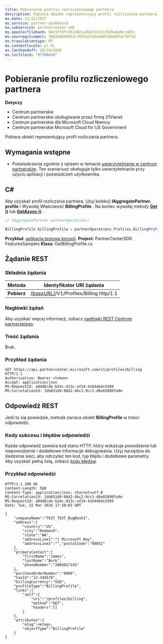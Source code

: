 ```yaml
---
title: Pobieranie profilu rozliczeniowego partnera
description: Pobiera obiekt reprezentujący profil rozliczania partnera.
ms.date: 12/15/2017
ms.service: partner-dashboard
ms.subservice: partnercenter-sdk
ms.openlocfilehash: 94c5ff8fc351282ca3b4721511f02ba6a0cc403c
ms.sourcegitcommit: 30d1b9d48453c7697a2f42ee09138e507dcf9f2d
ms.translationtype: MT
ms.contentlocale: pl-PL
ms.lasthandoff: 10/19/2020
ms.locfileid: "97768434"
---
```

# <a name="get-partner-billing-profile"></a>Pobieranie profilu rozliczeniowego partnera

**Dotyczy**

- Centrum partnerskie
- Centrum partnerskie obsługiwane przez firmę 21Vianet
- Centrum partnerskie dla Microsoft Cloud Niemcy
- Centrum partnerskie Microsoft Cloud for US Government

Pobiera obiekt reprezentujący profil rozliczania partnera.

## <a name="prerequisites"></a>Wymagania wstępne

- Poświadczenia zgodnie z opisem w temacie [uwierzytelnianie w centrum partnerskim](partner-center-authentication.md). Ten scenariusz obsługuje tylko uwierzytelnianie przy użyciu aplikacji i poświadczeń użytkownika.

## <a name="c"></a>C\#

Aby uzyskać profil rozliczania partnera, Użyj kolekcji **IAggregatePartner. profile** i Wywołaj Właściwość **BillingProfile** . Na koniec wywołaj metody [**Get ()**](/dotnet/api/microsoft.store.partnercenter.profiles.ibillingprofile.get) lub [**GetAsync ()**](/dotnet/api/microsoft.store.partnercenter.profiles.ibillingprofile.getasync) .

``` csharp
// IAggregatePartner partnerOperations;

BillingProfile billingProfile = partnerOperations.Profiles.BillingProfile.Get();
```

**Przykład**: [aplikacja testowa konsoli](console-test-app.md). **Project**: PartnerCenterSDK. FeaturesSamples **Klasa**: GetBillingProfile.cs

## <a name="rest-request"></a>Żądanie REST

### <a name="request-syntax"></a>Składnia żądania

| Metoda  | Identyfikator URI żądania                                                              |
|---------|--------------------------------------------------------------------------|
| **Pobierz** | [*{baseURL}*](partner-center-rest-urls.md)/V1/Profiles/Billing http/1.1 |

### <a name="request-headers"></a>Nagłówki żądań

Aby uzyskać więcej informacji, zobacz [nagłówki REST Centrum partnerskiego](headers.md).

### <a name="request-body"></a>Treść żądania

Brak.

### <a name="request-example"></a>Przykład żądania

```http
GET https://api.partnercenter.microsoft.com/v1/profiles/billing HTTP/1.1
Authorization: Bearer <token>
Accept: application/json
MS-RequestId: a0dd6cde-b24c-413c-af24-416446dc5599
MS-CorrelationId: 1bb03149-88d2-4bc2-9cc1-d6e83890fa9e
```

## <a name="rest-response"></a>Odpowiedź REST

Jeśli to się powiedzie, metoda zwraca obiekt **BillingProfile** w treści odpowiedzi.

### <a name="response-success-and-error-codes"></a>Kody sukcesu i błędów odpowiedzi

Każda odpowiedź zawiera kod stanu HTTP, który wskazuje powodzenie lub niepowodzenie i dodatkowe informacje debugowania. Użyj narzędzia do śledzenia sieci, aby odczytać ten kod, typ błędu i dodatkowe parametry. Aby uzyskać pełną listę, zobacz [kody błędów](error-codes.md).

### <a name="response-example"></a>Przykład odpowiedzi

```http
HTTP/1.1 200 OK
Content-Length: 568
Content-Type: application/json; charset=utf-8
MS-CorrelationId: 1bb03149-88d2-4bc2-9cc1-d6e83890fa9e
MS-RequestId: a0dd6cde-b24c-413c-af24-416446dc5599
Date: Tue, 22 Mar 2016 17:10:02 GMT

{
    "companyName":"TEST_TEST_BugBash1",
    "address":{
        "country":"US",
        "city":"Redmond",
        "state":"WA",
        "addressLine1":"1 Microsoft Way",
        "addressLine2":"","postalCode":"98052"
    },
    "primaryContact":{
        "firstName":"James",
        "lastName":"Burk",
        "phoneNumber":"2066017143"
    },
    "purchaseOrderNumber":"9888",
    "taxId":"12-345678",
    "billingCurrency":"USD",
    "profileType":"BillingProfile",
    "links":{
        "self":{
            "uri":"/profiles/billing",
            "method":"GET",
            "headers":[]
        }
    },
    "attributes":{
        "etag":<etag>,
        "objectType":"BillingProfile"
    }
}
```
